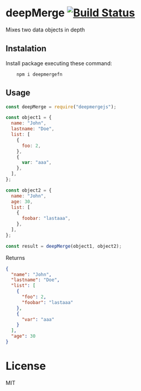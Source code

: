 # deepMerge [![Build Status](https://travis-ci.org/jesusgm/deepmergefn.svg?branch=master)](https://travis-ci.org/jesusgm/deepmergefn)

Mixes two data objects in depth

## Instalation

Install package executing these command:

        npm i deepmergefn

## Usage

```javascript
const deepMerge = require("deepmergejs");

const object1 = {
  name: "John",
  lastname: "Doe",
  list: [
    {
      foo: 2,
    },
    {
      var: "aaa",
    },
  ],
};

const object2 = {
  name: "John",
  age: 30,
  list: [
    {
      foobar: "lastaaa",
    },
  ],
};

const result = deepMerge(object1, object2);
```

Returns

```json
{
  "name": "John",
  "lastname": "Doe",
  "list": [
    {
      "foo": 2,
      "foobar": "lastaaa"
    },
    {
      "var": "aaa"
    }
  ],
  "age": 30
}
```

# License

MIT
